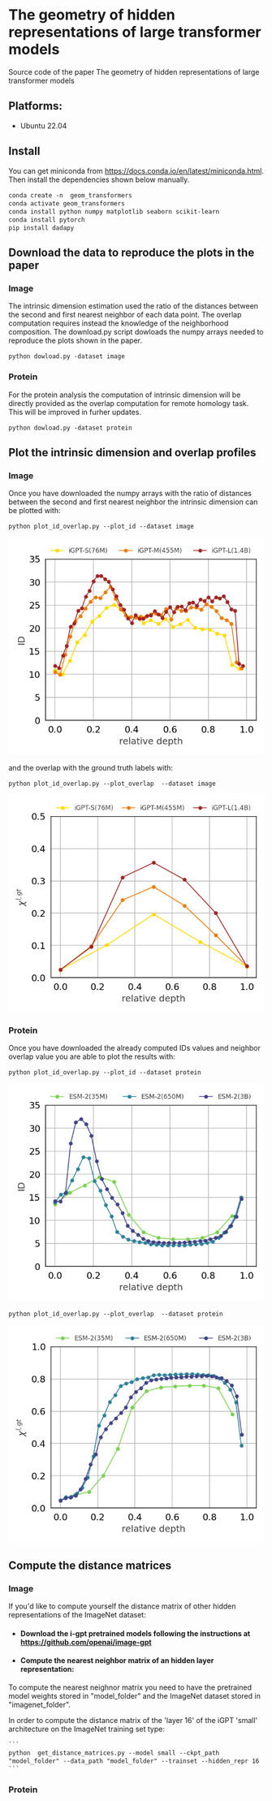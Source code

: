 # The geometry of hidden representations of large transformer models

Source code of the paper  The geometry of hidden representations of large transformer models


## Platforms:
- Ubuntu 22.04

## Install

You can get miniconda from https://docs.conda.io/en/latest/miniconda.html. Then install the dependencies shown below manually.

```
conda create -n  geom_transformers                            
conda activate geom_transformers
conda install python numpy matplotlib seaborn scikit-learn
conda install pytorch    
pip install dadapy     
```

## Download the data to reproduce the plots in the paper
### Image
The intrinsic dimension estimation used the ratio of the distances between the second and first nearest neighbor of each data point. The overlap computation requires instead the knowledge of the neighborhood composition. The download.py script dowloads the numpy arrays needed to reproduce the plots shown in the paper.

```
python dowload.py -dataset image
```

### Protein
For the protein analysis the computation of intrinsic dimension will be directly provided as the overlap computation for remote homology task. This will be improved in furher updates.

```
python dowload.py -dataset protein
```

## Plot the intrinsic dimension and overlap profiles
### Image
Once you have downloaded the numpy arrays with the ratio of distances between the second and first nearest neighbor the intrinsic dimension can be plotted with:

```
python plot_id_overlap.py --plot_id --dataset image
```
![Alt text](results/intrinsic_dimension_image.png)


and the overlap with the ground truth labels with:

```
python plot_id_overlap.py --plot_overlap  --dataset image
```
![Alt text](results/overlap_ground_truth_image.png)

### Protein
Once you have downloaded the already computed IDs values and neighbor overlap value you are able to plot the results with:

```
python plot_id_overlap.py --plot_id --dataset protein
```
![Alt text](results/intrinsic_dimension_protein.png)

```
python plot_id_overlap.py --plot_overlap  --dataset protein
```

![Alt text](results/overlap_ground_truth_protein.png)

## Compute the distance matrices 
### Image

If you'd like to compute yourself the distance matrix of other hidden representations of the ImageNet dataset:

   * #### Download the i-gpt pretrained models following the instructions at https://github.com/openai/image-gpt 


   * #### Compute the nearest neighbor matrix of an hidden layer representation:

   To compute the nearest neighnor matrix you need to have the pretrained model weights stored in "model_folder" and the ImageNet dataset stored in "imagenet_folder". 

   In order to compute the distance matrix of the 'layer 16' of the iGPT 'small' architecture on the ImageNet training set type:

    ```
    python  get_distance_matrices.py --model small --ckpt_path "model_folder" --data_path "model_folder" --trainset --hidden_repr 16
    ```

### Protein 








